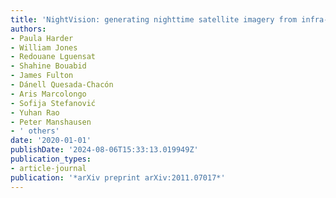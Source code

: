 ```yaml
---
title: 'NightVision: generating nighttime satellite imagery from infra-Red observations'
authors:
- Paula Harder
- William Jones
- Redouane Lguensat
- Shahine Bouabid
- James Fulton
- Dánell Quesada-Chacón
- Aris Marcolongo
- Sofija Stefanović
- Yuhan Rao
- Peter Manshausen
- ' others'
date: '2020-01-01'
publishDate: '2024-08-06T15:33:13.019949Z'
publication_types:
- article-journal
publication: '*arXiv preprint arXiv:2011.07017*'
---
```

